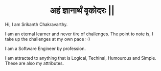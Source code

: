 <H1 align="center">अहं ज्ञानार्थं वृकोदरः ||</H1>

<p>Hi, I am Srikanth Chakravarthy.</p>
<p>I am an eternal learner and never tire of challenges. The point to note is, I take up the challenges at my own pace :-)</p>
<p>I am a Software Engineer by profession.</p>
<p>I am attracted to anything that is Logical, Techinal, Humourous and Simple. These are also my attributes.</p>

<!---
scorsagg/scorsagg is a ✨ special ✨ repository because its `README.md` (this file) appears on your GitHub profile.
You can click the Preview link to take a look at your changes.
--->
